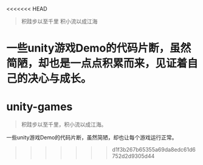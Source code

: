 <<<<<<< HEAD
> 积跬步以至千里 积小流以成江海

一些unity游戏Demo的代码片断，虽然简陋，却也是一点点积累而来，见证着自己的决心与成长。
=======
# unity-games
> 积跬步以至千里，积小流以成江海。

一些unity游戏Demo的代码片断，虽然简陋，却也让每个游戏运行正常。
>>>>>>> d1f3b267b65355a69da8edc61d6752d2d9305d44
